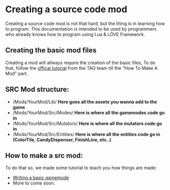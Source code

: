 # Creating a source code mod
Creating a source code mod is not that hard, but the thing is in learning how to program.
This documentation is intended to be used by programmers who already knows how to program using Lua & LÖVE Framework.

## Creating the basic mod files
Creating a mod will allways require the creation of the basic files, To do that, follow the [offical tutorial](http://www.moveordiegame.com/modding/intro) from the TAG team till the "How To Make A Mod" part.

## SRC Mod structure:
* /Mods/YourMod/Lib/ **Here goes all the assets you wanna add to the game**
* /Mods/YourMod/Src/Modes/ **Here is where all the gamemodes code go in**
* /Mods/YourMod/Src/Mutators/ **Here is where all the mutators code go in**
* /Mods/YourMod/Src/Entities/ **Here is where all the entities code go in (ColorTile, CandyDispenser, FinishLine, etc..)**

## How to make a src mod:
 To do that so, we made some tutorial to teach you how things are made:
* [Writing a basic gamemode](/Tutorials/WritingABasicGameMode.md)
* More to come soon.

